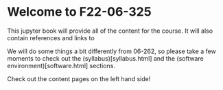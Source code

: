 # Welcome to F22-06-325

This jupyter book will provide all of the content for the course. It will also contain references and links to 

We will do some things a bit differently from 06-262, so please take a few moments to check out the (syllabus)[syllabus.html] and the (software environment)[software.html] sections. 

Check out the content pages on the left hand side!
